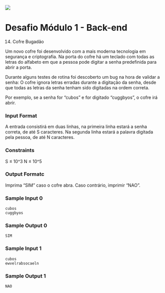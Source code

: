 ![](https://i.imgur.com/xG74tOh.png)

# Desafio Módulo 1 - Back-end

14. Cofre Bugadão

Um novo cofre foi desenvolvido com a mais moderna tecnologia em segurança e criptografia. Na porta do cofre há um teclado com todas as letras do alfabeto em que a pessoa pode digitar a senha predefinida para abrir a porta.

Durante alguns testes de rotina foi descoberto um bug na hora de validar a senha: O cofre ignora letras erradas durante a digitação da senha, desde que todas as letras da senha tenham sido digitadas na ordem correta.

Por exemplo, se a senha for “cubos” e for digitado “cuggbyos”, o cofre irá abrir.

### Input Format

A entrada consistirá em duas linhas, na primeira linha estará a senha correta, de até S caracteres. Na segunda linha estará a palavra digitada pela pessoa, de até N caracteres.

### Constraints

S ≤ 10^3 N ≤ 10^5

### Output Formatc

Imprima “SIM” caso o cofre abra. Caso contrário, imprimir “NAO”.

### Sample Input 0

```
cubos
cuggbyos
```

### Sample Output 0

```
SIM
```

### Sample Input 1

```
cubos
ewvelrabsocaeln
```

### Sample Output 1

```
NAO
```